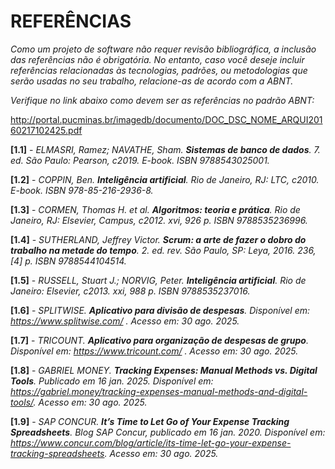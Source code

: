 # REFERÊNCIAS

_Como um projeto de software não requer revisão bibliográfica, a inclusão das referências não é obrigatória. No entanto, caso você deseje incluir referências relacionadas às tecnologias, padrões, ou metodologias que serão usadas no seu trabalho, relacione-as de acordo com a ABNT._

_Verifique no link abaixo como devem ser as referências no padrão ABNT:_

http://portal.pucminas.br/imagedb/documento/DOC_DSC_NOME_ARQUI20160217102425.pdf

**[1.1]** - _ELMASRI, Ramez; NAVATHE, Sham. **Sistemas de banco de dados**. 7. ed. São Paulo: Pearson, c2019. E-book. ISBN 9788543025001._

**[1.2]** - _COPPIN, Ben. **Inteligência artificial**. Rio de Janeiro, RJ: LTC, c2010. E-book. ISBN 978-85-216-2936-8._

**[1.3]** - _CORMEN, Thomas H. et al. **Algoritmos: teoria e prática**. Rio de Janeiro, RJ: Elsevier, Campus, c2012. xvi, 926 p. ISBN 9788535236996._

**[1.4]** - _SUTHERLAND, Jeffrey Victor. **Scrum: a arte de fazer o dobro do trabalho na metade do tempo**. 2. ed. rev. São Paulo, SP: Leya, 2016. 236, [4] p. ISBN 9788544104514._

**[1.5]** - _RUSSELL, Stuart J.; NORVIG, Peter. **Inteligência artificial**. Rio de Janeiro: Elsevier, c2013. xxi, 988 p. ISBN 9788535237016._

**[1.6]** - _SPLITWISE. **Aplicativo para divisão de despesas**. Disponível em: https://www.splitwise.com/
. Acesso em: 30 ago. 2025._

**[1.7]** - _TRICOUNT. **Aplicativo para organização de despesas de grupo**. Disponível em: https://www.tricount.com/
. Acesso em: 30 ago. 2025._

**[1.8]** - _GABRIEL MONEY. **Tracking Expenses: Manual Methods vs. Digital Tools**. Publicado em 16 jan. 2025. Disponível em: https://gabriel.money/tracking-expenses-manual-methods-and-digital-tools/. Acesso em: 30 ago. 2025._

**[1.9]** - _SAP CONCUR. **It’s Time to Let Go of Your Expense Tracking Spreadsheets**. Blog SAP Concur, publicado em 16 jan. 2020. Disponível em: https://www.concur.com/blog/article/its-time-let-go-your-expense-tracking-spreadsheets. Acesso em: 30 ago. 2025._
